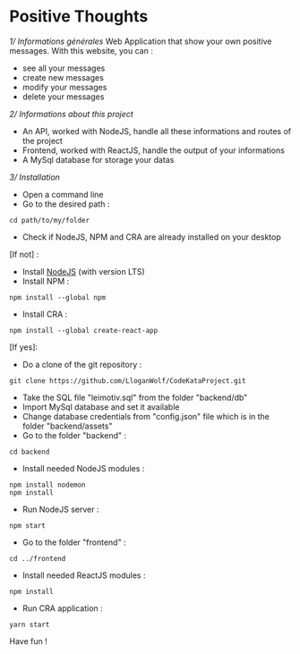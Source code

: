 # Positive Thoughts
*1/ Informations générales*
Web Application that show your own positive messages. With this website, you can :
   - see all your messages
   - create new messages
   - modify your messages
   - delete your messages

*2/ Informations about this project*
   - An API, worked with NodeJS, handle all these informations and routes of the project
   - Frontend, worked with ReactJS, handle the output of your informations
   - A MySql database for storage your datas

*3/ Installation*
- Open a command line
- Go to the desired path :
```
cd path/to/my/folder
```
- Check if NodeJS, NPM and CRA are already installed on your desktop

[If not] :
   - Install [NodeJS](https://nodejs.org/en/) (with version LTS)
   - Install NPM :
   ```
   npm install --global npm
   ```
   - Install CRA :
   ```
   npm install --global create-react-app
   ```

[If yes]:
   - Do a clone of the git repository :
   ```
   git clone https://github.com/LloganWolf/CodeKataProject.git
   ```
   - Take the SQL file "leimotiv.sql" from the folder "backend/db"
   - Import MySql database and set it available
   - Change database credentials from "config.json" file which is in the folder "backend/assets"
   - Go to the folder "backend" :
   ```
   cd backend
   ```
   - Install needed NodeJS modules :
   ```
   npm install nodemon
   npm install
   ```
   - Run NodeJS server : 
   ```
   npm start
   ```
   - Go to the folder "frontend" : 
   ```
   cd ../frontend
   ```
   - Install needed ReactJS modules : 
   ```
   npm install
   ```
   - Run CRA application : 
   ```
   yarn start
   ```

Have fun !

